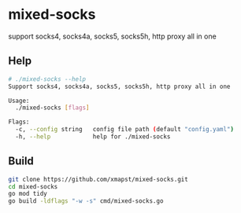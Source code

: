 # mixed-socks
support socks4, socks4a, socks5, socks5h, http proxy all in one

## Help

```bash
# ./mixed-socks --help                                                                                                                                              ──(Sun,Sep04)─┘
Support socks4, socks4a, socks5, socks5h, http proxy all in one

Usage:
  ./mixed-socks [flags]

Flags:
  -c, --config string   config file path (default "config.yaml")
  -h, --help            help for ./mixed-socks
```

## Build

```bash
git clone https://github.com/xmapst/mixed-socks.git
cd mixed-socks
go mod tidy
go build -ldflags "-w -s" cmd/mixed-socks.go
```